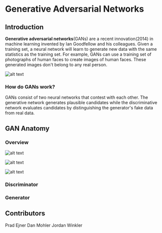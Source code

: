 # Generative Adversarial Networks

## Introduction
**Generative adversarial networks**(GANs) are a recent innovation(2014) in machine learning invented by Ian Goodfellow and his colleagues. Given a training set, a neural network will learn to generate new data with the same statistics as the training set.
For example, GANs can use a training set of photographs of human faces to create images of human faces. These generated images don't belong to any real person.

![alt text](https://github.com/pejner/keras-gan/blob/master/images/gan_faces.png "Generated faces from GAN created by NVIDIA")

### How do GANs work?
GANs consist of two neural networks that contest with each other. The generative network generates plausible candidates while the discriminative network evaluates candidates by distinguishing the generator's fake data from real data.

## GAN Anatomy

### Overview
![alt text](https://github.com/pejner/keras-gan/blob/master/images/bad_gan.svg "Bad GAN example")

![alt text](https://github.com/pejner/keras-gan/blob/master/images/ok_gan.svg "Decent GAN example")

![alt text](https://github.com/pejner/keras-gan/blob/master/images/good_gan.svg "Good GAN example")

### Discriminator



### Generator

## Contributors
Prad Ejner
Dan Mohler
Jordan Winkler
